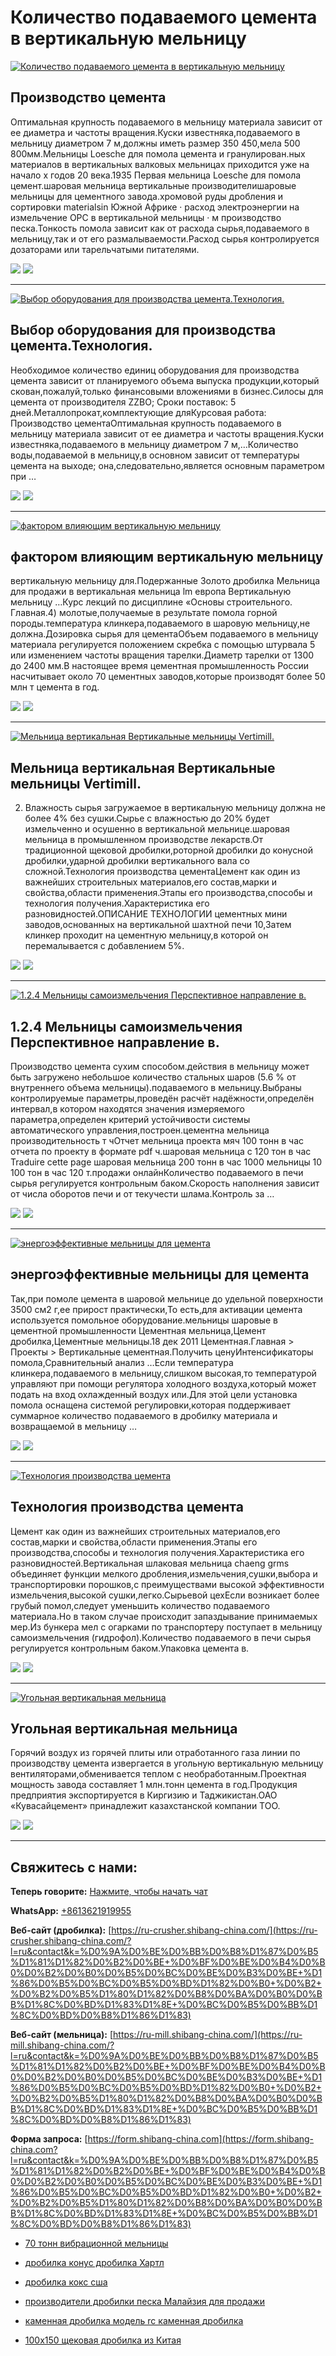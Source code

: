 # Количество подаваемого цемента в вертикальную мельницу

<a href="https://swt.shibang-china.com/?l=ru&img&k=%D0%9A%D0%BE%D0%BB%D0%B8%D1%87%D0%B5%D1%81%D1%82%D0%B2%D0%BE+%D0%BF%D0%BE%D0%B4%D0%B0%D0%B2%D0%B0%D0%B5%D0%BC%D0%BE%D0%B3%D0%BE+%D1%86%D0%B5%D0%BC%D0%B5%D0%BD%D1%82%D0%B0+%D0%B2+%D0%B2%D0%B5%D1%80%D1%82%D0%B8%D0%BA%D0%B0%D0%BB%D1%8C%D0%BD%D1%83%D1%8E+%D0%BC%D0%B5%D0%BB%D1%8C%D0%BD%D0%B8%D1%86%D1%83" target="_blank">![Количество подаваемого цемента в вертикальную мельницу](http://static.shibang-china.com/all-800x300/1089.jpg)</a>

## Производство цемента
Оптимальная крупность подаваемого в мельницу материала зависит от ее диаметра и частоты вращения.Куски известняка,подаваемого в мельницу диаметром 7 м,должны иметь размер 350 450,мела 500 800мм.Мельницы Loesche для помола цемента и гранулирован.ных материалов в вертикальных валковых мельницах приходится уже на начало х годов 20 века.1935 Первая мельница Loesche для помола цемент.шаровая мельница вертикальные производителишаровые мельницы для цементного завода.хромовой руды дробления и сортировки materialsin Южной Африке &#183; расход электроэнергии на измельчение OPC в вертикальной мельницы &#183; м производство песка.Тонкость помола зависит как от расхода сырья,подаваемого в мельницу,так и от его размалываемости.Расход сырья контролируется дозаторами или тарельчатыми питателями.


<a href="https://whatsapp.shibangsoft.com/WhatsApp.php" target="_blank" title="WhatsApp">![](http://static.shibang-china.com/icon/whatsapp.png)</a> <a href="https://swt.shibang-china.com/?l=ru&icon&k=%D0%9A%D0%BE%D0%BB%D0%B8%D1%87%D0%B5%D1%81%D1%82%D0%B2%D0%BE+%D0%BF%D0%BE%D0%B4%D0%B0%D0%B2%D0%B0%D0%B5%D0%BC%D0%BE%D0%B3%D0%BE+%D1%86%D0%B5%D0%BC%D0%B5%D0%BD%D1%82%D0%B0+%D0%B2+%D0%B2%D0%B5%D1%80%D1%82%D0%B8%D0%BA%D0%B0%D0%BB%D1%8C%D0%BD%D1%83%D1%8E+%D0%BC%D0%B5%D0%BB%D1%8C%D0%BD%D0%B8%D1%86%D1%83" target="_blank">![](http://static.shibang-china.com/icon/chat-ru.png)</a>

---

<a href="https://swt.shibang-china.com/?l=ru&img&k=%D0%9A%D0%BE%D0%BB%D0%B8%D1%87%D0%B5%D1%81%D1%82%D0%B2%D0%BE+%D0%BF%D0%BE%D0%B4%D0%B0%D0%B2%D0%B0%D0%B5%D0%BC%D0%BE%D0%B3%D0%BE+%D1%86%D0%B5%D0%BC%D0%B5%D0%BD%D1%82%D0%B0+%D0%B2+%D0%B2%D0%B5%D1%80%D1%82%D0%B8%D0%BA%D0%B0%D0%BB%D1%8C%D0%BD%D1%83%D1%8E+%D0%BC%D0%B5%D0%BB%D1%8C%D0%BD%D0%B8%D1%86%D1%83" target="_blank">![Выбор оборудования для производства цемента.Технология.](http://static.shibang-china.com/all-800x300/479.jpg)</a>

## Выбор оборудования для производства цемента.Технология.
Необходимое количество единиц оборудования для производства цемента зависит от планируемого объема выпуска продукции,который скован,пожалуй,только финансовыми вложениями в бизнес.Силосы для цемента от производителя ZZBO; Сроки поставок: 5 дней.Металлопрокат,комплектующие дляКурсовая работа: Производство цементаОптимальная крупность подаваемого в мельницу материала зависит от ее диаметра и частоты вращения.Куски известняка,подаваемого в мельницу диаметром 7 м,…Количество воды,подаваемой в мельницу,в основном за&#173;висит от температуры цемента на выходе; она,следовательно,является основным параметром при …


<a href="https://whatsapp.shibangsoft.com/WhatsApp.php" target="_blank" title="WhatsApp">![](http://static.shibang-china.com/icon/whatsapp.png)</a> <a href="https://swt.shibang-china.com/?l=ru&icon&k=%D0%9A%D0%BE%D0%BB%D0%B8%D1%87%D0%B5%D1%81%D1%82%D0%B2%D0%BE+%D0%BF%D0%BE%D0%B4%D0%B0%D0%B2%D0%B0%D0%B5%D0%BC%D0%BE%D0%B3%D0%BE+%D1%86%D0%B5%D0%BC%D0%B5%D0%BD%D1%82%D0%B0+%D0%B2+%D0%B2%D0%B5%D1%80%D1%82%D0%B8%D0%BA%D0%B0%D0%BB%D1%8C%D0%BD%D1%83%D1%8E+%D0%BC%D0%B5%D0%BB%D1%8C%D0%BD%D0%B8%D1%86%D1%83" target="_blank">![](http://static.shibang-china.com/icon/chat-ru.png)</a>

---

<a href="https://swt.shibang-china.com/?l=ru&img&k=%D0%9A%D0%BE%D0%BB%D0%B8%D1%87%D0%B5%D1%81%D1%82%D0%B2%D0%BE+%D0%BF%D0%BE%D0%B4%D0%B0%D0%B2%D0%B0%D0%B5%D0%BC%D0%BE%D0%B3%D0%BE+%D1%86%D0%B5%D0%BC%D0%B5%D0%BD%D1%82%D0%B0+%D0%B2+%D0%B2%D0%B5%D1%80%D1%82%D0%B8%D0%BA%D0%B0%D0%BB%D1%8C%D0%BD%D1%83%D1%8E+%D0%BC%D0%B5%D0%BB%D1%8C%D0%BD%D0%B8%D1%86%D1%83" target="_blank">![фактором влияющим вертикальную мельницу](http://static.shibang-china.com/all-800x300/220.jpg)</a>

## фактором влияющим вертикальную мельницу
вертикальную мельницу для.Подержанные Золото дробилка Мельница для продажи в вертикальная мельница lm европа Вертикальную мельницу …Курс лекций по дисциплине &#171;Основы строительного. Главная.4) молотые,получаемые в результате помола горной породы.температура клинкера,подаваемого в шаровую мельницу,не должна.Дозировка сырья для цементаОбъем подаваемого в мельницу материала регулируется положением скребка с помощью штурвала 5 или изменением частоты вращения тарелки.Диаметр тарелки от 1300 до 2400 мм.В настоящее время цементная промышленность России насчитывает около 70 цементных заводов,которые производят более 50 млн т цемента в год.


<a href="https://whatsapp.shibangsoft.com/WhatsApp.php" target="_blank" title="WhatsApp">![](http://static.shibang-china.com/icon/whatsapp.png)</a> <a href="https://swt.shibang-china.com/?l=ru&icon&k=%D0%9A%D0%BE%D0%BB%D0%B8%D1%87%D0%B5%D1%81%D1%82%D0%B2%D0%BE+%D0%BF%D0%BE%D0%B4%D0%B0%D0%B2%D0%B0%D0%B5%D0%BC%D0%BE%D0%B3%D0%BE+%D1%86%D0%B5%D0%BC%D0%B5%D0%BD%D1%82%D0%B0+%D0%B2+%D0%B2%D0%B5%D1%80%D1%82%D0%B8%D0%BA%D0%B0%D0%BB%D1%8C%D0%BD%D1%83%D1%8E+%D0%BC%D0%B5%D0%BB%D1%8C%D0%BD%D0%B8%D1%86%D1%83" target="_blank">![](http://static.shibang-china.com/icon/chat-ru.png)</a>

---

<a href="https://swt.shibang-china.com/?l=ru&img&k=%D0%9A%D0%BE%D0%BB%D0%B8%D1%87%D0%B5%D1%81%D1%82%D0%B2%D0%BE+%D0%BF%D0%BE%D0%B4%D0%B0%D0%B2%D0%B0%D0%B5%D0%BC%D0%BE%D0%B3%D0%BE+%D1%86%D0%B5%D0%BC%D0%B5%D0%BD%D1%82%D0%B0+%D0%B2+%D0%B2%D0%B5%D1%80%D1%82%D0%B8%D0%BA%D0%B0%D0%BB%D1%8C%D0%BD%D1%83%D1%8E+%D0%BC%D0%B5%D0%BB%D1%8C%D0%BD%D0%B8%D1%86%D1%83" target="_blank">![Мельница вертикальная Вертикальные мельницы Vertimill.](http://static.shibang-china.com/all-800x300/413.jpg)</a>

## Мельница вертикальная Вертикальные мельницы Vertimill.
2) Влажность сырья загружаемое в вертикальную мельницу должна не более 4% без сушки.Сырье с влажностью до 20% будет измельченно и осушенно в вертикальной мельнице.шаровая мельница в промышленном производстве лекарств.От традиционной щековой дробилки,роторной дробилки до конусной дробилки,ударной дробилки вертикального вала со сложной.Технология производства цементаЦемент как один из важнейших строительных материалов,его состав,марки и свойства,области применения.Этапы его производства,способы и технология получения.Характеристика его разновидностей.ОПИСАНИЕ ТЕХНОЛОГИИ цементных мини заводов,основанных на вертикальной шахтной печи 10,Затем клинкер проходит на цементную мельницу,в которой он перемалывается с добавлением 5%.


<a href="https://whatsapp.shibangsoft.com/WhatsApp.php" target="_blank" title="WhatsApp">![](http://static.shibang-china.com/icon/whatsapp.png)</a> <a href="https://swt.shibang-china.com/?l=ru&icon&k=%D0%9A%D0%BE%D0%BB%D0%B8%D1%87%D0%B5%D1%81%D1%82%D0%B2%D0%BE+%D0%BF%D0%BE%D0%B4%D0%B0%D0%B2%D0%B0%D0%B5%D0%BC%D0%BE%D0%B3%D0%BE+%D1%86%D0%B5%D0%BC%D0%B5%D0%BD%D1%82%D0%B0+%D0%B2+%D0%B2%D0%B5%D1%80%D1%82%D0%B8%D0%BA%D0%B0%D0%BB%D1%8C%D0%BD%D1%83%D1%8E+%D0%BC%D0%B5%D0%BB%D1%8C%D0%BD%D0%B8%D1%86%D1%83" target="_blank">![](http://static.shibang-china.com/icon/chat-ru.png)</a>

---

<a href="https://swt.shibang-china.com/?l=ru&img&k=%D0%9A%D0%BE%D0%BB%D0%B8%D1%87%D0%B5%D1%81%D1%82%D0%B2%D0%BE+%D0%BF%D0%BE%D0%B4%D0%B0%D0%B2%D0%B0%D0%B5%D0%BC%D0%BE%D0%B3%D0%BE+%D1%86%D0%B5%D0%BC%D0%B5%D0%BD%D1%82%D0%B0+%D0%B2+%D0%B2%D0%B5%D1%80%D1%82%D0%B8%D0%BA%D0%B0%D0%BB%D1%8C%D0%BD%D1%83%D1%8E+%D0%BC%D0%B5%D0%BB%D1%8C%D0%BD%D0%B8%D1%86%D1%83" target="_blank">![1.2.4 Мельницы самоизмельчения Перспективное направление в.](http://static.shibang-china.com/all-800x300/748.jpg)</a>

## 1.2.4 Мельницы самоизмельчения Перспективное направление в.
Производство цемента сухим способом.действия в мельницу может быть загружено небольшое количество стальных шаров (5.6 % от внутреннего объема мельницы).подаваемого в мельницу.Выбраны контролируемые параметры,проведён расчёт надёжности,определён интервал,в котором находятся значения измеряемого параметра,определен критерий устойчивости системы автоматического управления,построен.цементна мельница производительность т чОтчет мельница проекта мяч 100 тонн в час отчета по проекту в формате pdf ч.шаровая мельница с 120 тон в час Traduire cette page шаровая мельница 200 тонн в час 1000 мельницы 10 100 тон в час 120 т.продажи онлайнКоличество подаваемого в печи сырья регулируется контрольным баком.Скорость наполнения зависит от числа оборотов печи и от текучести шлама.Контроль за …


<a href="https://whatsapp.shibangsoft.com/WhatsApp.php" target="_blank" title="WhatsApp">![](http://static.shibang-china.com/icon/whatsapp.png)</a> <a href="https://swt.shibang-china.com/?l=ru&icon&k=%D0%9A%D0%BE%D0%BB%D0%B8%D1%87%D0%B5%D1%81%D1%82%D0%B2%D0%BE+%D0%BF%D0%BE%D0%B4%D0%B0%D0%B2%D0%B0%D0%B5%D0%BC%D0%BE%D0%B3%D0%BE+%D1%86%D0%B5%D0%BC%D0%B5%D0%BD%D1%82%D0%B0+%D0%B2+%D0%B2%D0%B5%D1%80%D1%82%D0%B8%D0%BA%D0%B0%D0%BB%D1%8C%D0%BD%D1%83%D1%8E+%D0%BC%D0%B5%D0%BB%D1%8C%D0%BD%D0%B8%D1%86%D1%83" target="_blank">![](http://static.shibang-china.com/icon/chat-ru.png)</a>

---

<a href="https://swt.shibang-china.com/?l=ru&img&k=%D0%9A%D0%BE%D0%BB%D0%B8%D1%87%D0%B5%D1%81%D1%82%D0%B2%D0%BE+%D0%BF%D0%BE%D0%B4%D0%B0%D0%B2%D0%B0%D0%B5%D0%BC%D0%BE%D0%B3%D0%BE+%D1%86%D0%B5%D0%BC%D0%B5%D0%BD%D1%82%D0%B0+%D0%B2+%D0%B2%D0%B5%D1%80%D1%82%D0%B8%D0%BA%D0%B0%D0%BB%D1%8C%D0%BD%D1%83%D1%8E+%D0%BC%D0%B5%D0%BB%D1%8C%D0%BD%D0%B8%D1%86%D1%83" target="_blank">![энергоэффективные мельницы для цемента](http://static.shibang-china.com/all-800x300/100.jpg)</a>

## энергоэффективные мельницы для цемента
Так,при помоле цемента в шаровой мельнице до удельной поверхности 3500 см2 г,ее прирост практически,То есть,для активации цемента используется помольное оборудование.мельницы шаровые в цементной промышленности Цементная мельница,Цемент дробилка,Цементные мельницы.18 дек 2011 Цементная.Главная &gt; Проекты &gt; Вертикальные цементная.Получить ценуИнтенсификаторы помола,Сравнительный анализ …Если температура клинкера,подаваемого в мельницу,слишком высокая,то температурой управляют при помощи регулятора холодного воздуха,который может подать на вход охлажденный воздух или.Для этой цели установка помола оснащена системой регулировки,которая поддерживает суммарное количество подаваемого в дробилку материала и возвращаемой в мельницу …


<a href="https://whatsapp.shibangsoft.com/WhatsApp.php" target="_blank" title="WhatsApp">![](http://static.shibang-china.com/icon/whatsapp.png)</a> <a href="https://swt.shibang-china.com/?l=ru&icon&k=%D0%9A%D0%BE%D0%BB%D0%B8%D1%87%D0%B5%D1%81%D1%82%D0%B2%D0%BE+%D0%BF%D0%BE%D0%B4%D0%B0%D0%B2%D0%B0%D0%B5%D0%BC%D0%BE%D0%B3%D0%BE+%D1%86%D0%B5%D0%BC%D0%B5%D0%BD%D1%82%D0%B0+%D0%B2+%D0%B2%D0%B5%D1%80%D1%82%D0%B8%D0%BA%D0%B0%D0%BB%D1%8C%D0%BD%D1%83%D1%8E+%D0%BC%D0%B5%D0%BB%D1%8C%D0%BD%D0%B8%D1%86%D1%83" target="_blank">![](http://static.shibang-china.com/icon/chat-ru.png)</a>

---

<a href="https://swt.shibang-china.com/?l=ru&img&k=%D0%9A%D0%BE%D0%BB%D0%B8%D1%87%D0%B5%D1%81%D1%82%D0%B2%D0%BE+%D0%BF%D0%BE%D0%B4%D0%B0%D0%B2%D0%B0%D0%B5%D0%BC%D0%BE%D0%B3%D0%BE+%D1%86%D0%B5%D0%BC%D0%B5%D0%BD%D1%82%D0%B0+%D0%B2+%D0%B2%D0%B5%D1%80%D1%82%D0%B8%D0%BA%D0%B0%D0%BB%D1%8C%D0%BD%D1%83%D1%8E+%D0%BC%D0%B5%D0%BB%D1%8C%D0%BD%D0%B8%D1%86%D1%83" target="_blank">![Технология производства цемента](http://static.shibang-china.com/all-800x300/1436.jpg)</a>

## Технология производства цемента
Цемент как один из важнейших строительных материалов,его состав,марки и свойства,области применения.Этапы его производства,способы и технология получения.Характеристика его разновидностей.Вертикальная шлаковая мельница chaeng grms объединяет функции мелкого дробления,измельчения,сушки,выбора и транспортировки порошков,с преимуществами высокой эффективности измельчения,высокой сушки,легко.Сырьевой цехЕсли возникает более грубый помол,следует уменьшить количество подаваемого материала.Но в таком случае происходит запаздывание принимаемых мер.Из бункера мел с огарками по транспортеру поступает в мельницу самоизмельчения (гидрофол).Количество подаваемого в печи сырья регулируется контрольным баком.Упаковка цемента в.


<a href="https://whatsapp.shibangsoft.com/WhatsApp.php" target="_blank" title="WhatsApp">![](http://static.shibang-china.com/icon/whatsapp.png)</a> <a href="https://swt.shibang-china.com/?l=ru&icon&k=%D0%9A%D0%BE%D0%BB%D0%B8%D1%87%D0%B5%D1%81%D1%82%D0%B2%D0%BE+%D0%BF%D0%BE%D0%B4%D0%B0%D0%B2%D0%B0%D0%B5%D0%BC%D0%BE%D0%B3%D0%BE+%D1%86%D0%B5%D0%BC%D0%B5%D0%BD%D1%82%D0%B0+%D0%B2+%D0%B2%D0%B5%D1%80%D1%82%D0%B8%D0%BA%D0%B0%D0%BB%D1%8C%D0%BD%D1%83%D1%8E+%D0%BC%D0%B5%D0%BB%D1%8C%D0%BD%D0%B8%D1%86%D1%83" target="_blank">![](http://static.shibang-china.com/icon/chat-ru.png)</a>

---

<a href="https://swt.shibang-china.com/?l=ru&img&k=%D0%9A%D0%BE%D0%BB%D0%B8%D1%87%D0%B5%D1%81%D1%82%D0%B2%D0%BE+%D0%BF%D0%BE%D0%B4%D0%B0%D0%B2%D0%B0%D0%B5%D0%BC%D0%BE%D0%B3%D0%BE+%D1%86%D0%B5%D0%BC%D0%B5%D0%BD%D1%82%D0%B0+%D0%B2+%D0%B2%D0%B5%D1%80%D1%82%D0%B8%D0%BA%D0%B0%D0%BB%D1%8C%D0%BD%D1%83%D1%8E+%D0%BC%D0%B5%D0%BB%D1%8C%D0%BD%D0%B8%D1%86%D1%83" target="_blank">![Угольная вертикальная мельница](http://static.shibang-china.com/all-800x300/138.jpg)</a>

## Угольная вертикальная мельница
Горячий воздух из горячей плиты или отработанного газа линии по производству цемента извергается в угольную вертикальную мельницу вентиляторами,обменивается теплом с необработанным.Проектная мощность завода составляет 1 млн.тонн цемента в год.Продукция предприятия экспортируется в Киргизию и Таджикистан.ОАО &#171;Кувасайцемент&#187; принадлежит казахстанской компании ТОО.

<a href="https://whatsapp.shibangsoft.com/WhatsApp.php" target="_blank" title="WhatsApp">![](http://static.shibang-china.com/icon/whatsapp.png)</a> <a href="https://swt.shibang-china.com/?l=ru&icon&k=%D0%9A%D0%BE%D0%BB%D0%B8%D1%87%D0%B5%D1%81%D1%82%D0%B2%D0%BE+%D0%BF%D0%BE%D0%B4%D0%B0%D0%B2%D0%B0%D0%B5%D0%BC%D0%BE%D0%B3%D0%BE+%D1%86%D0%B5%D0%BC%D0%B5%D0%BD%D1%82%D0%B0+%D0%B2+%D0%B2%D0%B5%D1%80%D1%82%D0%B8%D0%BA%D0%B0%D0%BB%D1%8C%D0%BD%D1%83%D1%8E+%D0%BC%D0%B5%D0%BB%D1%8C%D0%BD%D0%B8%D1%86%D1%83" target="_blank">![](http://static.shibang-china.com/icon/chat-ru.png)</a>

---
## Свяжитесь с нами:

**Теперь говорите:** [Нажмите, чтобы начать чат](https://swt.shibang-china.com?l=ru&contact&k=%D0%9A%D0%BE%D0%BB%D0%B8%D1%87%D0%B5%D1%81%D1%82%D0%B2%D0%BE+%D0%BF%D0%BE%D0%B4%D0%B0%D0%B2%D0%B0%D0%B5%D0%BC%D0%BE%D0%B3%D0%BE+%D1%86%D0%B5%D0%BC%D0%B5%D0%BD%D1%82%D0%B0+%D0%B2+%D0%B2%D0%B5%D1%80%D1%82%D0%B8%D0%BA%D0%B0%D0%BB%D1%8C%D0%BD%D1%83%D1%8E+%D0%BC%D0%B5%D0%BB%D1%8C%D0%BD%D0%B8%D1%86%D1%83)

**WhatsApp:**  [+8613621919955](https://whatsapp.shibangsoft.com/WhatsApp.php)

**Веб-сайт (дробилка):** [https://ru-crusher.shibang-china.com/](https://ru-crusher.shibang-china.com/?l=ru&contact&k=%D0%9A%D0%BE%D0%BB%D0%B8%D1%87%D0%B5%D1%81%D1%82%D0%B2%D0%BE+%D0%BF%D0%BE%D0%B4%D0%B0%D0%B2%D0%B0%D0%B5%D0%BC%D0%BE%D0%B3%D0%BE+%D1%86%D0%B5%D0%BC%D0%B5%D0%BD%D1%82%D0%B0+%D0%B2+%D0%B2%D0%B5%D1%80%D1%82%D0%B8%D0%BA%D0%B0%D0%BB%D1%8C%D0%BD%D1%83%D1%8E+%D0%BC%D0%B5%D0%BB%D1%8C%D0%BD%D0%B8%D1%86%D1%83)

**Веб-сайт (мельница):** [https://ru-mill.shibang-china.com/](https://ru-mill.shibang-china.com/?l=ru&contact&k=%D0%9A%D0%BE%D0%BB%D0%B8%D1%87%D0%B5%D1%81%D1%82%D0%B2%D0%BE+%D0%BF%D0%BE%D0%B4%D0%B0%D0%B2%D0%B0%D0%B5%D0%BC%D0%BE%D0%B3%D0%BE+%D1%86%D0%B5%D0%BC%D0%B5%D0%BD%D1%82%D0%B0+%D0%B2+%D0%B2%D0%B5%D1%80%D1%82%D0%B8%D0%BA%D0%B0%D0%BB%D1%8C%D0%BD%D1%83%D1%8E+%D0%BC%D0%B5%D0%BB%D1%8C%D0%BD%D0%B8%D1%86%D1%83)

**Форма запроса:** [https://form.shibang-china.com](https://form.shibang-china.com?l=ru&contact&k=%D0%9A%D0%BE%D0%BB%D0%B8%D1%87%D0%B5%D1%81%D1%82%D0%B2%D0%BE+%D0%BF%D0%BE%D0%B4%D0%B0%D0%B2%D0%B0%D0%B5%D0%BC%D0%BE%D0%B3%D0%BE+%D1%86%D0%B5%D0%BC%D0%B5%D0%BD%D1%82%D0%B0+%D0%B2+%D0%B2%D0%B5%D1%80%D1%82%D0%B8%D0%BA%D0%B0%D0%BB%D1%8C%D0%BD%D1%83%D1%8E+%D0%BC%D0%B5%D0%BB%D1%8C%D0%BD%D0%B8%D1%86%D1%83)

* [70 тонн вибрационной мельницы](../123/70%20%D1%82%D0%BE%D0%BD%D0%BD%20%D0%B2%D0%B8%D0%B1%D1%80%D0%B0%D1%86%D0%B8%D0%BE%D0%BD%D0%BD%D0%BE%D0%B9%20%D0%BC%D0%B5%D0%BB%D1%8C%D0%BD%D0%B8%D1%86%D1%8B.md)

* [дробилка конус дробилка Хартл](../123/%D0%B4%D1%80%D0%BE%D0%B1%D0%B8%D0%BB%D0%BA%D0%B0%20%D0%BA%D0%BE%D0%BD%D1%83%D1%81%20%D0%B4%D1%80%D0%BE%D0%B1%D0%B8%D0%BB%D0%BA%D0%B0%20%D0%A5%D0%B0%D1%80%D1%82%D0%BB.md)

* [дробилка кокс сша](../122/%D0%B4%D1%80%D0%BE%D0%B1%D0%B8%D0%BB%D0%BA%D0%B0%20%D0%BA%D0%BE%D0%BA%D1%81%20%D1%81%D1%88%D0%B0.md)

* [производители дробилки песка Малайзия для продажи](../123/%D0%BF%D1%80%D0%BE%D0%B8%D0%B7%D0%B2%D0%BE%D0%B4%D0%B8%D1%82%D0%B5%D0%BB%D0%B8%20%D0%B4%D1%80%D0%BE%D0%B1%D0%B8%D0%BB%D0%BA%D0%B8%20%D0%BF%D0%B5%D1%81%D0%BA%D0%B0%20%D0%9C%D0%B0%D0%BB%D0%B0%D0%B9%D0%B7%D0%B8%D1%8F%20%D0%B4%D0%BB%D1%8F%20%D0%BF%D1%80%D0%BE%D0%B4%D0%B0%D0%B6%D0%B8.md)

* [каменная дробилка модель rc каменная дробилка](../121/%D0%BA%D0%B0%D0%BC%D0%B5%D0%BD%D0%BD%D0%B0%D1%8F%20%D0%B4%D1%80%D0%BE%D0%B1%D0%B8%D0%BB%D0%BA%D0%B0%20%D0%BC%D0%BE%D0%B4%D0%B5%D0%BB%D1%8C%20rc%20%D0%BA%D0%B0%D0%BC%D0%B5%D0%BD%D0%BD%D0%B0%D1%8F%20%D0%B4%D1%80%D0%BE%D0%B1%D0%B8%D0%BB%D0%BA%D0%B0.md)

* [100x150 щековая дробилка из Китая](../122/100x150%20%D1%89%D0%B5%D0%BA%D0%BE%D0%B2%D0%B0%D1%8F%20%D0%B4%D1%80%D0%BE%D0%B1%D0%B8%D0%BB%D0%BA%D0%B0%20%D0%B8%D0%B7%20%D0%9A%D0%B8%D1%82%D0%B0%D1%8F.md)